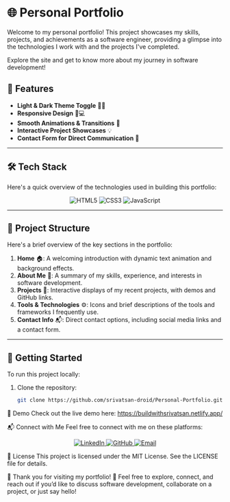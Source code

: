 # 🌐 Personal Portfolio

Welcome to my personal portfolio! This project showcases my skills, projects, and achievements as a software engineer, providing a glimpse into the technologies I work with and the projects I've completed. 

Explore the site and get to know more about my journey in software development!


## 🌟 Features
- **Light & Dark Theme Toggle** 🌙🌞
- **Responsive Design** 📱💻
- **Smooth Animations & Transitions** 🎨
- **Interactive Project Showcases** 💡
- **Contact Form for Direct Communication** 📩

---

## 🛠️ Tech Stack

Here's a quick overview of the technologies used in building this portfolio:

<div align="center">
  <img src="https://img.shields.io/badge/HTML5-E34F26?style=for-the-badge&logo=html5&logoColor=white" alt="HTML5"/>
  <img src="https://img.shields.io/badge/CSS3-1572B6?style=for-the-badge&logo=css3&logoColor=white" alt="CSS3"/>
  <img src="https://img.shields.io/badge/JavaScript-F7DF1E?style=for-the-badge&logo=javascript&logoColor=black" alt="JavaScript"/>
</div>

---

## 📂 Project Structure

Here's a brief overview of the key sections in the portfolio:

1. **Home** 🏠: A welcoming introduction with dynamic text animation and background effects.
2. **About Me** 👤: A summary of my skills, experience, and interests in software development.
3. **Projects** 📂: Interactive displays of my recent projects, with demos and GitHub links.
4. **Tools & Technologies** ⚙️: Icons and brief descriptions of the tools and frameworks I frequently use.
5. **Contact Info** 📬: Direct contact options, including social media links and a contact form.

---

## 🚀 Getting Started

To run this project locally:

1. Clone the repository:
   ```bash
   git clone https://github.com/srivatsan-droid/Personal-Portfolio.git
🎨 Demo
Check out the live demo here:  https://buildwithsrivatsan.netlify.app/

📬 Connect with Me
Feel free to connect with me on these platforms:

<div align="center"> <a href="https://www.linkedin.com/in/srivatsan-v-05a1a6201/"> <img src="https://img.shields.io/badge/LinkedIn-%230077B5.svg?style=for-the-badge&logo=linkedin&logoColor=white" alt="LinkedIn"/> </a> <a href="https://github.com/srivatsan-droid"> <img src="https://img.shields.io/badge/GitHub-%23121011.svg?style=for-the-badge&logo=github&logoColor=white" alt="GitHub"/> </a> <a href="mailto:sriram5srivatsan@gmail.com"> <img src="https://img.shields.io/badge/Email-D14836?style=for-the-badge&logo=gmail&logoColor=white" alt="Email"/> </a> </div>

📄 License
This project is licensed under the MIT License. See the LICENSE file for details.

🌟 Thank you for visiting my portfolio! 🌟
Feel free to explore, connect, and reach out if you’d like to discuss software development, collaborate on a project, or just say hello!
